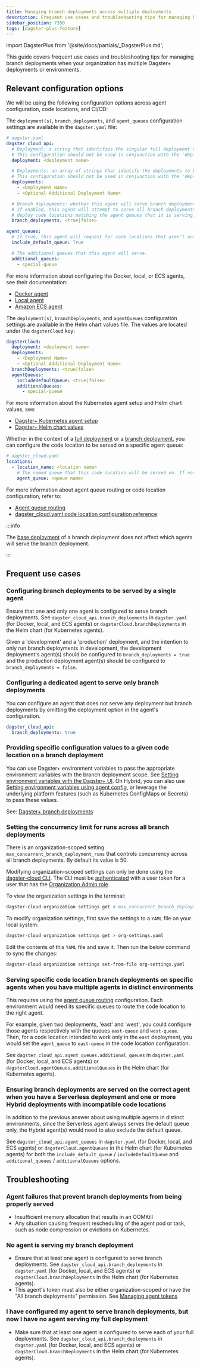 ```yaml
---
title: Managing branch deployments across multiple deployments
description: Frequent use cases and troubleshooting tips for managing branch deployments when your organization has multiple Dagster+ deployments or environments.
sidebar_position: 7350
tags: [dagster-plus-feature]
---
```


import DagsterPlus from '@site/docs/partials/\_DagsterPlus.md';

This guide covers frequent use cases and troubleshooting tips for managing branch deployments when your organization has multiple Dagster+ deployments or environments.

<DagsterPlus />

## Relevant configuration options

We will be using the following configuration options across agent configuration, code locations, and CI/CD:

<Tabs>
<TabItem value="dagster-yaml" label="dagster.yaml (Docker, local, and ECS agents)">

The `deployment(s)`, `branch_deployments`, and `agent_queues` configuration settings are available in the `dagster.yaml` file:

```yaml
# dagster.yaml
dagster_cloud_api:
  # Deployment: a string that identifies the singular full deployment to be served by this agent.
  # This configuration should not be used in conjunction with the 'deployments' configuration option.
  deployment: <deployment name>

  # Deployments: an array of strings that identify the deployments to be served by this agent.
  # This configuration should not be used in conjunction with the 'deployment' configuration option.
  deployments:
    - <Deployment Name>
    - <Optional Additional Deployment Name>

  # Branch deployments: whether this agent will serve branch deployments or not.
  # If enabled, this agent will attempt to serve all branch deployments in the organization and will
  # deploy code locations matching the agent queues that it is serving.
  branch_deployments: <true|false>

agent_queues:
  # If true, this agent will request for code locations that aren't annotated with a specific queue
  include_default_queue: True

  # The additional queues that this agent will serve.
  additional_queues:
    - special-queue
```

For more information about configuring the Docker, local, or ECS agents, see their documentation:

- [Docker agent](/deployment/dagster-plus/hybrid/docker)
- [Local agent](/deployment/dagster-plus/hybrid/local)
- [Amazon ECS agent](/deployment/dagster-plus/hybrid/amazon-ecs)

</TabItem>
<TabItem value="helm" label="Helm chart values (Kubernetes agent)">

The `deployment(s)`, `branchDeployments`, and `agentQueues` configuration settings are available in the Helm chart values file. The values are located under the `dagsterCloud` key:

```yaml
dagsterCloud:
  deployment: <deployment name>
  deployments:
    - <Deployment Name>
    - <Optional Additional Deployment Name>
  branchDeployments: <true|false>
  agentQueues:
    includeDefaultQueue: <true|false>
    additionalQueues:
      - special-queue
```

For more information about the Kubernetes agent setup and Helm chart values, see:

- [Dagster+ Kubernetes agent setup](/deployment/dagster-plus/hybrid/kubernetes/setup)
- [Dagster+ Helm chart values](https://artifacthub.io/packages/helm/dagster-cloud/dagster-cloud-agent?modal=values)

</TabItem>
<TabItem value="dagster_cloud_yaml" label="dagster_cloud.yaml (Optional queue routing configuration for code locations)">

Whether in the context of a [full deployment](/deployment/dagster-plus/deploying-code/full-deployments) or a [branch deployment](/deployment/dagster-plus/deploying-code/branch-deployments), you can configure the code location to be served on a specific agent queue:

```yaml
# dagster_cloud.yaml
locations:
  - location_name: <location name>
    # The named queue that this code location will be served on. If not set, the default queue is used.
    agent_queue: <queue name>
```

For more information about agent queue routing or code location configuration, refer to:

- [Agent queue routing](/deployment/dagster-plus/hybrid/multiple#routing-requests-to-specific-agents)
- [dagster_cloud.yaml code location configuration reference](/guides/build/projects/deployment-configuration/dagster-cloud-yaml)

</TabItem>

</Tabs>

:::info

The [base deployment](/deployment/dagster-plus/deploying-code/branch-deployments/setting-up-branch-deployments#changing-the-base-deployment) of a branch deployment does not affect which agents will serve the branch deployment.

:::

## Frequent use cases

### Configuring branch deployments to be served by a single agent

Ensure that one and only one agent is configured to serve branch deployments. See `dagster_cloud_api.branch_deployments` in `dagster.yaml` (for Docker, local, and ECS agents) or `dagsterCloud.branchDeployments` in the Helm chart (for Kubernetes agents).

Given a 'development' and a 'production' deployment, and the intention to only run branch deployments in development, the development deployment's agent(s) should be configured to `branch_deployments = true` and the production deployment agent(s) should be configured to `branch_deployments = false`.

### Configuring a dedicated agent to serve only branch deployments

You can configure an agent that does not serve any deployment but branch deployments by omitting the deployment
option in the agent's configuration.

```yaml
dagster_cloud_api:
  branch_deployments: true
```

### Providing specific configuration values to a given code location on a branch deployment

You can use Dagster+ environment variables to pass the appropriate environment variables with the branch deployment scope. See [Setting environment variables with the Dagster+ UI](/deployment/dagster-plus/management/environment-variables/dagster-ui).
On Hybrid, you can also use [Setting environment variables using agent config](/deployment/dagster-plus/management/environment-variables/agent-config), or leverage the underlying platform features (such as Kubernetes ConfigMaps or Secrets) to pass these values.

See: [Dagster+ branch deployments](/guides/operate/configuration/using-environment-variables-and-secrets#dagster-branch-deployments)

### Setting the concurrency limit for runs across all branch deployments

There is an organization-scoped setting `max_concurrent_branch_deployment_runs` that controls concurrency across all branch deployments. By default its value is 50.

Modifying organization-scoped settings can only be done using the [dagster-cloud CLI](/api/clis/dagster-cloud-cli). The CLI must be [authenticated](/api/clis/dagster-cloud-cli/installing-and-configuring#setting-up-the-configuration-file) with a user token for a user that has the [Organization Admin role](/deployment/dagster-plus/authentication-and-access-control/rbac/user-roles-permissions#dagster-user-roles).

To view the organization settings in the terminal:

```bash
dagster-cloud organization settings get # max_concurrent_branch_deployment_runs: 50
```

To modify organization settings, first save the settings to a `YAML` file on your local system:

```bash
dagster-cloud organization settings get > org-settings.yaml
```

Edit the contents of this `YAML` file and save it. Then run the below command to sync the changes:

```bash
dagster-cloud organization settings set-from-file org-settings.yaml
```

### Serving specific code location branch deployments on specific agents when you have multiple agents in distinct environments

This requires using the [agent queue routing](/deployment/dagster-plus/hybrid/multiple#routing-requests-to-specific-agents) configuration. Each environment would need its specific queues to route the code location to the right agent.

For example, given two deployments, 'east' and 'west', you could configure those agents respectively with the queues `east-queue` and `west-queue`. Then, for a code location intended to work only in the `east` deployment, you would set the `agent_queue` to `east-queue` in the code location configuration.

See `dagster_cloud_api.agent_queues.additional_queues` in `dagster.yaml` (for Docker, local, and ECS agents) or `dagsterCloud.agentQueues.additionalQueues` in the Helm chart (for Kubernetes agents).

### Ensuring branch deployments are served on the correct agent when you have a Serverless deployment and one or more Hybrid deployments with incompatible code locations

In addition to the previous answer about using multiple agents in distinct environments, since the Serverless agent always serves the default queue only, the Hybrid agent(s) would need to also exclude the default queue.

See `dagster_cloud_api.agent_queues` in `dagster.yaml` (for Docker, local, and ECS agents) or `dagsterCloud.agentQueues` in the Helm chart (for Kubernetes agents) for both the `include_default_queue` / `includeDefaultQueue` and `additional_queues` / `additionalQueues` options.

## Troubleshooting

### Agent failures that prevent branch deployments from being properly served

- Insufficient memory allocation that results in an OOMKill
- Any situation causing frequent rescheduling of the agent pod or task, such as node compression or evictions on Kubernetes.

### No agent is serving my branch deployment

- Ensure that at least one agent is configured to serve branch deployments. See `dagster_cloud_api.branch_deployments` in `dagster.yaml` (for Docker, local, and ECS agents) or `dagsterCloud.branchDeployments` in the Helm chart (for Kubernetes agents).
- This agent's token must also be either organization-scoped or have the "All branch deployments" permission. See [Managing agent tokens](/deployment/dagster-plus/management/tokens/agent-tokens#managing-agent-tokens)

### I have configured my agent to serve branch deployments, but now I have no agent serving my full deployment

- Make sure that at least one agent is configured to serve each of your full deployments. See `dagster_cloud_api.branch_deployments` in `dagster.yaml` (for Docker, local, and ECS agents) or `dagsterCloud.branchDeployments` in the Helm chart (for Kubernetes agents).
